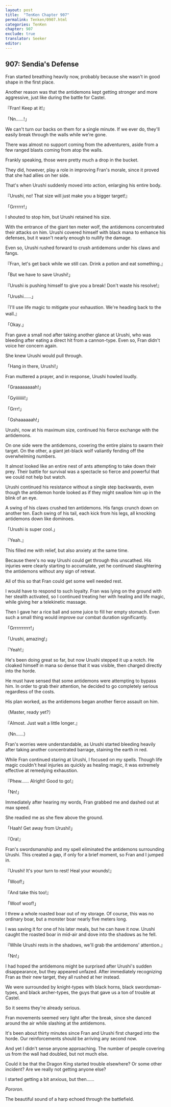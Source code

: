 ```yaml
---
layout: post
title:  "TenKen Chapter 907"
permalink: Tenken/0907.html
categories: TenKen
chapter: 907
exclude: true
translator: Seeker
editor: 
---
```

<h2>907: Sendia's Defense</h2>

 Fran started breathing heavily now, probably because she wasn't in good shape in the first place.

 Another reason was that the antidemons kept getting stronger and more aggressive, just like during the battle for Castel.

『Fran! Keep at it!』

「Nn……!」

 We can't turn our backs on them for a single minute. If we ever do, they'll easily break through the walls while we're gone.

 There was almost no support coming from the adventurers, aside from a few ranged blasts coming from atop the walls.

 Frankly speaking, those were pretty much a drop in the bucket.

 They did, however, play a role in improving Fran's morale, since it proved that she had allies on her side.

 That's when Urushi suddenly moved into action, enlarging his entire body.

『Urushi, no! That size will just make you a bigger target!』

「Grrrrrr!」

 I shouted to stop him, but Urushi retained his size.

 With the entrance of the giant ten meter wolf, the antidemons concentrated their attacks on him. Urushi covered himself with black mana to enhance his defenses, but it wasn't nearly enough to nullify the damage.

 Even so, Urushi rushed forward to crush antidemons under his claws and fangs.

『Fran, let's get back while we still can. Drink a potion and eat something.』

「But we have to save Urushi!」

『Urushi is pushing himself to give you a break! Don't waste his resolve!』

「Urushi……」

『I'll use life magic to mitigate your exhaustion. We're heading back to the wall.』

「Okay.」

 Fran gave a small nod after taking another glance at Urushi, who was bleeding after eating a direct hit from a cannon-type. Even so, Fran didn't voice her concern again.

 She knew Urushi would pull through.

「Hang in there, Urushi!」

 Fran muttered a prayer, and in response, Urushi howled loudly.

「Graaaaaaaah!」

「Gyiiiiiiii!」

「Grrr!」

「Gshaaaaaah!」

 Urushi, now at his maximum size, continued his fierce exchange with the antidemons.

 On one side were the antidemons, covering the entire plains to swarm their target. On the other, a giant jet-black wolf valiantly fending off the overwhelming numbers.

 It almost looked like an entire nest of ants attempting to take down their prey. Their battle for survival was a spectacle so fierce and powerful that we could not help but watch.

 Urushi continued his resistance without a single step backwards, even though the antidemon horde looked as if they might swallow him up in the blink of an eye.

 A swing of his claws crushed ten antidemons. His fangs crunch down on another ten. Each swing of his tail, each kick from his legs, all knocking antidemons down like dominoes.

「Urushi is super cool.」

『Yeah.』

 This filled me with relief, but also anxiety at the same time.

 Because there's no way Urushi could get through this unscathed. His injuries were clearly starting to accumulate, yet he continued slaughtering the antidemons without any sign of retreat.

 All of this so that Fran could get some well needed rest.

 I would have to respond to such loyalty. Fran was lying on the ground with her stealth activated, so I continued treating her with healing and life magic, while giving her a telekinetic massage.

 Then I gave her a rice ball and some juice to fill her empty stomach. Even such a small thing would improve our combat duration significantly.

「Grrrrrrrrrr!」

「Urushi, amazing!」

『Yeah!』

 He's been doing great so far, but now Urushi stepped it up a notch. He cloaked himself in mana so dense that it was visible, then charged directly into the horde.

 He must have sensed that some antidemons were attempting to bypass him. In order to grab their attention, he decided to go completely serious regardless of the costs.

 His plan worked, as the antidemons began another fierce assault on him.

（Master, ready yet?）

『Almost. Just wait a little longer.』

（Nn……）

 Fran's worries were understandable, as Urushi started bleeding heavily after taking another concentrated barrage, staining the earth in red.

 While Fran continued staring at Urushi, I focused on my spells. Though life magic couldn't heal injuries as quickly as healing magic, it was extremely effective at remedying exhaustion.

『Phew…… Alright! Good to go!』

「Nn!」

 Immediately after hearing my words, Fran grabbed me and dashed out at max speed.

 She readied me as she flew above the ground.

「Haah! Get away from Urushi!」

『Ora!』

 Fran's swordsmanship and my spell eliminated the antidemons surrounding Urushi. This created a gap, if only for a brief moment, so Fran and I jumped in.

『Urushi! It's your turn to rest! Heal your wounds!』

「Woof!」

『And take this too!』

「Woof woof!」

 I threw a whole roasted boar out of my storage. Of course, this was no ordinary boar, but a monster boar nearly five meters long.

 I was saving it for one of his later meals, but he can have it now. Urushi caught the roasted boar in mid-air and dove into the shadows as he fell.

『While Urushi rests in the shadows, we'll grab the antidemons' attention.』

「Nn!」

 I had hoped the antidemons might be surprised after Urushi's sudden disappearance, but they appeared unfazed. After immediately recognizing Fran as their new target, they all rushed at her instead.

 We were surrounded by knight-types with black horns, black swordsman-types, and black archer-types, the guys that gave us a ton of trouble at Castel.

 So it seems they're already serious.

 Fran movements seemed very light after the break, since she danced around the air while slashing at the antidemons.

 It's been about thirty minutes since Fran and Urushi first charged into the horde. Our reinforcements should be arriving any second now.

 And yet I didn't sense anyone approaching. The number of people covering us from the wall had doubled, but not much else.

 Could it be that the Dragon King started trouble elsewhere? Or some other incident? Are we really not getting anyone else?

 I started getting a bit anxious, but then……

 *Pororon*.

 The beautiful sound of a harp echoed through the battlefield.



